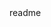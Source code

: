 <snippet>
  <content><![CDATA[
# ${1:Sappenin'}
## Authors
Siddhant K Tandon
## Purpose
Ever been sitting on home on a Friday night and had no idea what to do? Sappenin' helps you make your plan by telling you Whats Happening around you. It gives you a list of places/restaurants that are having a fun event/special deal at that time. It also allows you to see how popular that place will be, so going so you can have plan accordingly!
## Features (bullet points)
1. Check out deals/events that are taking place that night.
2. Filter by the number of people going to an event.
3. Get a summary of the location you're planning to visit.
4. Filter by distance.
5. Filter by the type of outing.
6. Present places in a 'map view' and a 'Touch to Navigate' button to route using Maps.
7, Advertise your own event on the app
## Control Flow
Users are initially presented with a splash screen, where they can log in or browse as a guest. Once done, a table view of all the exciting things/events happening around them is presented to them. A user can toggle to the map view where nearby locations are presented to them. They can click on a location/event and view a summary of the place/restaurant where special deals shall be listed. You can see the number of people who are going, and confirm whether you shall also be going.
## Implementation
### Model
1. Event.Swift
2. User.swift
### View
1. EventListTableView
2. EventListMapView
3. EventView
4. DistanceToLocationView
### Controller
1. EventListTableViewController
2. EventListMapViewController
3. EventViewController
4. DistanceToLocationViewController
5. AddEventViewController
]]></content>
  <tabTrigger>readme</tabTrigger>
</snippet>